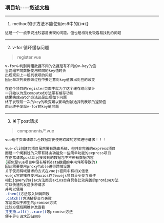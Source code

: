 ### 项目坑----叙述文档

---
1. method的子方法不能使用es6中的()=>{}

``` bash
这是一个一般来说比较容易出现的问题，但也是相对比较容易找到的问题
```
---
2. v-for 循环缓存问题
> register.vue

``` bash
v-for中判别两组数据不同的依据是有不同的v-key的值
当两组不同数据使用相同的key值时会
出现现实上一组列表项的问题
因此每次列表修改过程中要注意对key值做出对应的改变

在这个项目的register页面中就为了这个缓存绞尽脑汁
一开始以为是computed方法带有缓存功能
结果换成watch方法还是出现如下问题
终于发现每一次的key的改变可以影响到被选择列表项的返回值
由此终于发现v-for的key值问题
```
---
3. 关于post请求
>components/*.vue

```bash
vue组件页面请求后台数据需要使用跨域的方式进行请求！！！

vue-cli创建的项目虽然带有路由系统，但并非完善的express项目
而是一个阉割过的只带有路由功能及一些简单功能的express项目
在正常请求post后台接收到的数据包中不带有数据内容
(疑似是vue项目中没有解析data数据的中间件所导致的)
因此需要使用proxyTable进行跨域设置
关于使用跨域请求的方式在vuejs官网中有相关信息
vuejs官网推荐使用axios作为vuejs项目异步交互组件
相比jquery的ajax方法而言axios自身具备比较完善的promise方法
可以快速的发送多种请求
并可以使用
.then()方法写入回调函数
.catch()方法捕捉交互失败
写法类似于原生的promise方式
比较方便后期维护及查看
并支持.all(),.race()等promise方法
便于异步请求回归同步
```